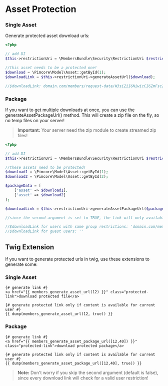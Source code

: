 # Asset Protection

### Single Asset
Generate protected asset download urls:

```php
<?php

// add DI 
$this->restrictionUri = \MembersBundle\Security\RestrictionUri $restrictionUri;

//this asset needs to be a protected one!
$download = \Pimcore\Model\Asset::getById(1);
$downloadLink = $this->restrictionUri->generateAssetUrl($download);

//$downloadLink: domain.com/members/request-data/W3siZiI6NiwicCI6ZmFsc2V9XQ

```

### Package
If you want to get multiple downloads at once, you can use the generateAssetPackageUrl() method. 
This will create a zip file on the fly, so no temp files on your server!

>**Important:** Your server need the zip module to create streamed zip files!

```php
<?php

// add DI 
$this->restrictionUri = \MembersBundle\Security\RestrictionUri $restrictionUri;

//these assets need to be protected!
$download1 = \Pimcore\Model\Asset::getById(1);
$download2 = \Pimcore\Model\Asset::getById(2);

$packageData = [
    ['asset' => $download1],
    ['asset' => $download2]
];

$downloadLink = $this->restrictionUri->generateAssetPackageUrl($packageData, true);

//since the second argument is set to TRUE, the link will only available if the current user is correctly authenticated.

//$downloadLink for users with same group restrictions: 'domain.com/members/request-data/W3siZiI6NiwicCI6ZmFsc2V9XQ'
//$downloadLink for guest users: ''
```

## Twig Extension
If you want to generate protected urls in twig, use these extensions to generate some:

### Single Asset
```twig
{# generate link #}
<a href="{{ members_generate_asset_url(12) }}" class="protected-link">download protected file</a>

{# generate protected link only if content is available for current user #}
{{ dump(members_generate_asset_url(12, true)) }}
```

### Package
```twig
{# generate link #}
<a href="{{ members_generate_asset_package_url([12,40]) }}" class="protected-link">download protected package</a>

{# generate protected link only if content is available for current user #}
{{ dump(members_generate_asset_package_url([12,40], true)) }}
```

> **Note:** Don't worry if you skip the second argument (default is false), since every download link will check for a valid user restriction!